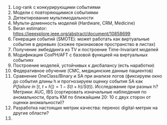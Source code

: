 1. Log-rank с конкурирующими событиями
2. Модели с повторяющимися событиями
3. Детектирование мультимодальности
4. Мульти-доменность моделей (Hardware, CRM, Medicine)
5. Beran estimator: https://ieeexplore.ieee.org/abstract/document/10858699
6. Генерация событий (SMOTE): может работать как виртуальные события в деревьях (схожее признаковое пространство в листах)
7. Получение эмбеддинга из TV и построение Time-Invariant моделей
8. Модификация CoxPH/AFT с базовой функцией на виртуальных событиях
9. Построение моделей, устойчивых к дисбалансу (есть наработки)
10. Федеративное обучение (CMC, медицинские данные пациентов)
11. Сравнение OneClass/Binary и SA при анализе логов (фиксируем окно до события длины h и прогнозируем оценку события SA как $P(failure~in~[t,~t+h]) = 1 - S(t+h) / S(t)$). Исследование при разных h?
    Метрики: AUC, IBS (сортировать изначальные наблюдения по аномальности, брать KM по ближайшим 20: 10 с двух сторон от оценки аномальности)?
12. Разработка настоящих метрик качества: перенос digital-метрик на другие области?
13. 